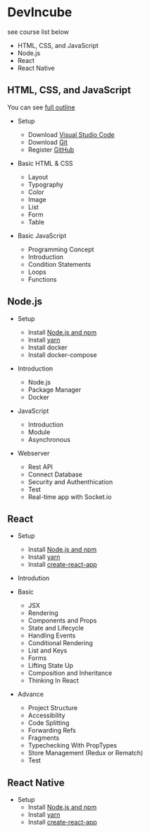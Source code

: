 # DevIncube

see course list below

- HTML, CSS, and JavaScript
- Node.js
- React
- React Native

## HTML, CSS, and JavaScript

You can see [full outline](outlines/html-css-js.md)

- Setup
  - Download [Visual Studio Code](https://code.visualstudio.com/Download)
  - Download [Git](https://git-scm.com/downloads)
  - Register [GitHub](https://github.com/)

- Basic HTML & CSS
  - Layout
  - Typography
  - Color
  - Image
  - List
  - Form
  - Table

- Basic JavaScript
  - Programming Concept
  - Introduction
  - Condition Statements
  - Loops
  - Functions

## Node.js

- Setup
  - Install [Node.js and npm](https://nodejs.org/en/download/package-manager/)
  - Install [yarn](https://yarnpkg.com/lang/en/)
  - Install docker
  - Install docker-compose

- Introduction
  - Node.js
  - Package Manager
  - Docker

- JavaScript
  - Introduction
  - Module
  - Asynchronous

- Webserver
  - Rest API
  - Connect Database
  - Security and Authenthication
  - Test
  - Real-time app with Socket.io

## React

- Setup
  - Install [Node.js and npm](https://nodejs.org/en/download/package-manager/)
  - Install [yarn](https://yarnpkg.com/lang/en/)
  - Install [create-react-app](https://github.com/facebook/create-react-app)

- Introdution

- Basic
  - JSX
  - Rendering
  - Components and Props
  - State and Lifecycle
  - Handling Events
  - Conditional Rendering
  - List and Keys
  - Forms
  - Lifting State Up
  - Composition and Inheritance
  - Thinking In React

- Advance
  - Project Structure
  - Accessibility
  - Code Splitting
  - Forwarding Refs
  - Fragments
  - Typechecking With PropTypes
  - Store Management (Redux or Rematch)
  - Test

## React Native

- Setup
  - Install [Node.js and npm](https://nodejs.org/en/download/package-manager/)
  - Install [yarn](https://yarnpkg.com/lang/en/)
  - Install [create-react-app](https://github.com/facebook/create-react-app)
